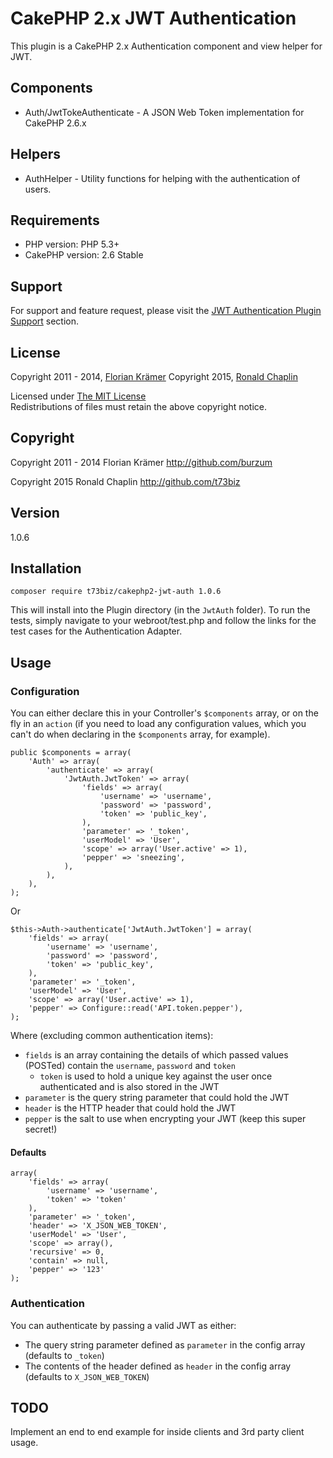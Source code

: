 # CakePHP 2.x JWT Authentication #

This plugin is a CakePHP 2.x Authentication component and view helper for JWT.

## Components ##

* Auth/JwtTokeAuthenticate - A JSON Web Token implementation for CakePHP 2.6.x

## Helpers

* AuthHelper - Utility functions for helping with the authentication of users.

## Requirements ##

* PHP version: PHP 5.3+
* CakePHP version: 2.6 Stable

## Support ##

For support and feature request, please visit the [JWT Authentication Plugin Support](https://github.com/t73biz/cakephp2-jwt-auth/issues) section.

## License ##

Copyright 2011 - 2014, [Florian Krämer](http://github.com/burzum)
Copyright 2015, [Ronald Chaplin](http://github.com/t73biz)

Licensed under [The MIT License](http://www.opensource.org/licenses/mit-license.php)<br/>
Redistributions of files must retain the above copyright notice.

## Copyright ###

Copyright 2011 - 2014
Florian Krämer
http://github.com/burzum

Copyright 2015
Ronald Chaplin
http://github.com/t73biz

## Version ##

1.0.6


## Installation ##

```composer require t73biz/cakephp2-jwt-auth 1.0.6```

This will install into the Plugin directory (in the ```JwtAuth``` folder). To run the tests, simply navigate to your webroot/test.php and follow the links for the test cases for the Authentication Adapter.

## Usage ##

### Configuration ###

You can either declare this in your Controller's ```$components``` array, or on the fly in an ```action``` (if you need to load any configuration values, which you can't do when declaring in the ```$components``` array, for example).

```
public $components = array(
    'Auth' => array(
        'authenticate' => array(
            'JwtAuth.JwtToken' => array(
                'fields' => array(
                    'username' => 'username',
                    'password' => 'password',
                    'token' => 'public_key',
                ),
                'parameter' => '_token',
                'userModel' => 'User',
                'scope' => array('User.active' => 1),
                'pepper' => 'sneezing',
            ),
        ),
    ),
);
```
Or
```
$this->Auth->authenticate['JwtAuth.JwtToken'] = array(
    'fields' => array(
        'username' => 'username',
        'password' => 'password',
        'token' => 'public_key',
    ),
    'parameter' => '_token',
    'userModel' => 'User',
    'scope' => array('User.active' => 1),
    'pepper' => Configure::read('API.token.pepper'),
);
```

Where (excluding common authentication items):

- ```fields``` is an array containing the details of which passed values (POSTed) contain the ```username```, ```password``` and ```token```
  - ```token``` is used to hold a unique key against the user once authenticated and is also stored in the JWT
- ```parameter``` is the query string parameter that could hold the JWT
- ```header``` is the HTTP header that could hold the JWT
- ```pepper``` is the salt to use when encrypting your JWT (keep this super secret!)

#### Defaults ####

```
array(
    'fields' => array(
        'username' => 'username',
        'token' => 'token'
    ),
    'parameter' => '_token',
    'header' => 'X_JSON_WEB_TOKEN',
    'userModel' => 'User',
    'scope' => array(),
    'recursive' => 0,
    'contain' => null,
    'pepper' => '123'
);
```

### Authentication ###

You can authenticate by passing a valid JWT as either:

- The query string parameter defined as ```parameter``` in the config array (defaults to ```_token```)
- The contents of the header defined as ```header``` in the config array (defaults to ```X_JSON_WEB_TOKEN```)

## TODO ##

Implement an end to end example for inside clients and 3rd party client usage.
